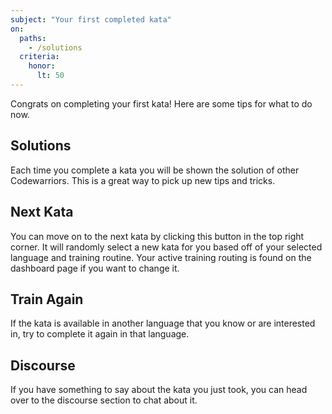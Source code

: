 ```yaml
---
subject: "Your first completed kata"
on:
  paths:
    - /solutions
  criteria:
    honor:
      lt: 50
---
```


Congrats on completing your first kata! Here are some tips for what to do now.

## Solutions

Each time you complete a kata you will be shown the solution of other Codewarriors. This is a great way to pick up new tips and tricks.

## Next Kata

You can move on to the next kata by clicking this button in the top right corner. It will randomly select a new kata for you based
off of your selected language and training routine. Your active training routing is found on the dashboard page if you want to change it.

## Train Again

If the kata is available in another language that you know or are interested in, try to complete it again in that language.

## Discourse

If you have something to say about the kata you just took, you can head over to the discourse section to chat about it.

